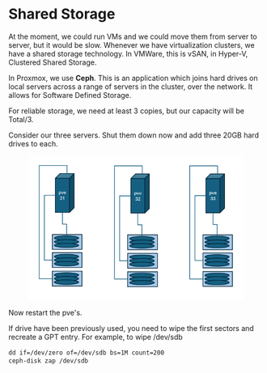 # Shared Storage

At the moment, we could run VMs and we could move them from server to server, but it would be slow. Whenever we have virtualization clusters, we have a shared storage technology. In VMWare, this is vSAN, in Hyper-V, Clustered Shared Storage.

In Proxmox, we use **Ceph**. This is an application which joins hard drives on local servers across a range of servers in the cluster, over the network. It allows for Software Defined Storage.

For reliable storage, we need at least 3 copies, but our capacity will be Total/3.&#x20;

Consider our three servers. Shut them down now and add three 20GB hard drives to each.

<figure><img src="../../.gitbook/assets/image (1).png" alt=""><figcaption></figcaption></figure>

Now restart the pve's.

If drive have been previously used, you need to wipe the first sectors and recreate a GPT entry. For example, to wipe /dev/sdb

```
dd if=/dev/zero of=/dev/sdb bs=1M count=200
ceph-disk zap /dev/sdb
```
